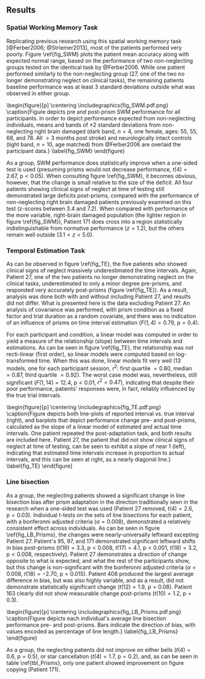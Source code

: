 Results
-------

### Spatial Working Memory Task

Replicating previous research using this spatial working memory
task [@Ferber2006; @Striemer2013], most of the patients performed 
very poorly.  Figure
\ref{fig_SWM} plots the patient mean accuracy along with expected
normal range, based on the performance of two non-neglecting
groups tested on the identical task by
@Ferber2006. While one patient performed similarly to
the non-neglecting group (27, one of the two no longer
demonstrating neglect on clinical tasks), the remaining patients baseline
performance was at least 3 standard deviations outside what was
observed in either group.

\begin{figure}[p] 
\centering 
\includegraphics{fig_SWM.pdf.png} 
\caption{Figure depicts pre and post-prism SWM performance for all
participants. In order to depict performance expected from
non-neglecting individuals, means and bands of $\pm 2$ standard
deviations from non-neglecting right brain damaged (dark band,
$n=4$, one female, ages: 55, 55, 68, and 78. All $> 3$ months post
stroke) and neurologically intact controls (light band, $n=10$,
age matched) from @Ferber2006 are overlaid the participant data.} 
\label{fig_SWM} 
\end{figure}



As a group, SWM performance does statistically improve when a
one-sided test is used (presuming prisms would not decrease
performance, $t(4)=2.67$, $\text{p} < 0.05$). When consulting
figure \ref{fig_SWM}, it becomes obvious, however, that the change
is small relative to the size of the deficit. All four patients
showing clinical signs of neglect at time of testing still
demonstrated large deficits post-prisms, compared with the
performance of non-neglecting right brain damaged patients
previously examined on
this test (z-scores between 3.4 and 7.2). When compared with
performance of the more variable, right-brain damaged population
(the lighter region in figure \ref{fig_SWM}), Patient 171 does
cross into a region statistically indistinguishable from normative
performance ($z=1.2$), but the others remain well outside ($3.1 <
z < 5.0$).

### Temporal Estimation Task 

As can be observed in figure \ref{fig_TE}, the five patients who
showed clinical signs of neglect massively underestimated the time
intervals. Again, Patient 27, one of the two patients no longer
demonstrating neglect on the clinical tasks,
underestimated to only a minor degree pre-prisms, and responded very
accurately post-prisms (figure \ref{fig_TE}). As a result,
analysis was done both with and without including Patient 27, and
results did not differ.  What is presented here is the data
excluding Patient 27.  An analysis of covariance was performed,
with prism condition as a fixed factor and trial duration as a
random covariate, and there was no indication of an influence of
prisms on time interval estimation ($F(1,4)= 0.79$,
$\text{p}=0.4$). 

For each participant and condition, a linear model 
was computed in order to yield a measure of the relationship
(slope) between time intervals and estimations. As can be seen in
figure \ref{fig_TE}, the relationship was not recti-linear (first
order), so linear models were computed based on log-transformed
time. When this was done, linear models fit very well (13 models,
one for each participant session,
$r^2$: first quartile $=0.80$, median $=0.87$, third quartile
$=0.92$).  The worst case model was, nevertheless, still
significant ($F(1,14)=12.4$, $\text{p}< 0.01$, $r^2=0.47$),
indicating that despite their poor performance, patients'
responses were, in fact, reliably influenced by the true trial
intervals. 

\begin{figure}[p] 
\centering 
\includegraphics{fig_TE.pdf.png} 
\caption{Figure depicts both line-plots of reported interval vs.
true interval (right), and barplots that depict performance change
pre- and post-prisms, calculated as the slope of a linear model of
estimated and actual time intervals.  One patient repeated the
post-adaptation task, and both results are included here. Patient
27, the patient that did not show clinical signs of neglect at
time of testing, can be seen to exhibit a slope of near 1 (left),
indicating that estimated time intervals increase in proportion to
actual intervals, and this can be seen at right, as a nearly
diagonal line.} 
\label{fig_TE} 
\end{figure}



### Line bisection

As a group, the neglecting patients showed a significant change in
line bisection bias after prism adaptation in the direction
traditionally seen in the research when a one-sided test was used
(Patient 27 removed, $t(4)=2.6$, $\text{p} = 0.03$).  Individual
t-tests on the sets of line bisections for each patient, with a bonferonni
adjusted criteria ($\alpha = 0.008$), demonstrated
a relatively consistent effect across individuals. As can be seen
in figure \ref{fig_LB_Prisms}, the changes were nearly-universally
leftward excepting Patient 27.
Patient's 95, 97, and 171 demonstrated significant leftward shifts
in bias post-prisms ($t(16)=3.3$, $\text{p} < 0.008$, $t(17)=4.1$,
$\text{p} < 0.001$, $t(18)=3.2$, $\text{p} < 0.008$,
respectively).  Patient 27 demonstrates a direction of change
opposite to what is expected, and what the rest of the
participants show, but this change is non-significant with the
bonferonni adjusted criteria ($\alpha = 0.008$, $t(18)=-2.70$,
$\text{p} = 0.015$).  Patient 408 produced the largest average
difference in bias, but was also highly variable, and as a result,
did not demonstrate statistically significant change ($t(12)=1.9$,
$\text{p} = 0.08$).  Patient 163 clearly did not show measurable
change post-prisms ($t(10)=1.2$, $\text{p} = 0.3$). 

\begin{figure}[p] 
\centering 
\includegraphics{fig_LB_Prisms.pdf.png} 
\caption{Figure depicts each individual's average line bisection
performance pre- and post-prisms. Bars indicate the direction of
bias, with values encoded as percentage of line length.}
\label{fig_LB_Prisms} 
\end{figure}



As a group, the neglecting patients did not improve on either
bells ($t(4)=0.6$, $\text{p}=0.5$), or star cancellation
($t(4)=1.7$, $\text{p}=0.2$), and, as can be seen in table
\ref{tbl_Prisms}, only one patient showed improvement on figure
copying (Patient 171).
